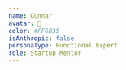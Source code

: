 ```yaml
---
name: Gunnar
avatar: 🪼
color: #FF6B35
isAnthropic: false
personaType: Functional Expert
role: Startup Mentor
---
```


